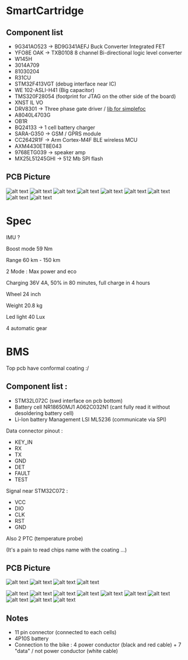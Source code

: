 # SmartCartridge

## Component list

- 9G341AO523 -> BD9G341AEFJ Buck Converter Integrated FET
- YFO8E OAK -> TXB0108 8 channel Bi-directional logic level converter
- W145H
- 3014A709
- 81030204
- R31CU
- STM32F413VGT (debug interface near IC)
- WE 102-ASLI-H41 (Big capacitor)
- TMS320F28054 (footprint for JTAG on the other side of the board)
- XNST IL VO
- DRV8301 -> Three phase gate driver / [lib for simplefoc](https://community.simplefoc.com/t/drv8301-board-support/389)
- A8040L4703G
- OB1R
- BQ24133 -> 1 cell battery charger
- SARA-G350 -> GSM / GPRS module
- CC2642R1F -> Arm Cortex-M4F BLE wireless MCU
- AXM4430ET8E043
- 9768ETG039 -> speaker amp
- MX25L51245GHI -> 512 Mb SPI flash

## PCB Picture

![alt text](pictures/20230806_150827.jpg)
![alt text](pictures/20230806_150853.jpg)
![alt text](pictures/20230806_153234.jpg)
![alt text](pictures/20230806_153248.jpg)
![alt text](pictures/20230806_153304.jpg)
![alt text](pictures/20230811_041721.jpg)
![alt text](pictures/20230811_045037.jpg)
![alt text](pictures/20230811_045409.jpg)
![alt text](pictures/20230811_045414.jpg)

# Spec

IMU ?

Boost mode 59 Nm

Range 60 km - 150 km

2 Mode : Max power and eco

Charging 36V 4A, 50% in 80 minutes, full charge in 4 hours

Wheel 24 inch

Weight 20.8 kg

Led light 40 Lux

4 automatic gear
# BMS
Top pcb have conformal coating :/

## Component list :

- STM32L072C (swd interface on pcb bottom)
- Battery cell NR18650MJ1 A062C032N1 (cant fully read it without desoldering battery cell)
- Li-Ion battery Management LSI ML5236 (communicate via SPI)

Data connector pinout :
- KEY_IN
- RX
- TX
- GND
- DET
- FAULT
- TEST

Signal near STM32C072 :
- VCC
- DIO
- CLK
- RST
- GND


Also 2 PTC (temperature probe)

(It's a pain to read chips name with the coating ...)
## PCB Picture

![alt text](pictures/20230814_170550.jpg)
![alt text](pictures/20230814_170625.jpg)
![alt text](pictures/20230814_170852.jpg)
![alt text](pictures/20230814_170856.jpg)

![alt text](pictures/20230816_122922.jpg)
![alt text](pictures/20230816_122941.jpg)
![alt text](pictures/20230816_122958.jpg)
![alt text](pictures/20230816_123023.jpg)
![alt text](pictures/20230816_123145.jpg)
![alt text](pictures/20230816_123149.jpg)
![alt text](pictures/20230816_123203.jpg)
![alt text](pictures/20230816_123522.jpg)
![alt text](pictures/20230816_123605.jpg)
![alt text](pictures/20230816_123755.jpg)

## Notes

- 11 pin connector (connected to each cells)
- 4P10S battery
- Connection to the bike : 4 power conductor (black and red cable) + 7 "data" / not power conductor (white cable)
